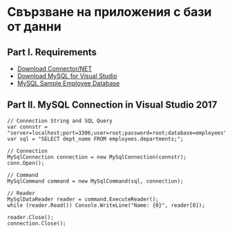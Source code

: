 # Свързване на приложения с бази от данни

## Part I. Requirements
- [Download Connector/NET](https://dev.mysql.com/downloads/connector/net/)
- [Download MySQL for Visual Studio](https://dev.mysql.com/downloads/windows/visualstudio/)
- [MySQL Sample Employee Database](https://github.com/datacharmer/test_db)

## Part II. MySQL Connection in Visual Studio 2017
```
// Connection String and SQL Query
var connstr = "server=localhost;port=3306;user=root;password=root;database=employees";
var sql = "SELECT dept_name FROM employees.departments;";

// Connection
MySqlConnection connection = new MySqlConnection(connstr);
conn.Open();

// Command
MySqlCommand command = new MySqlCommand(sql, connection);

// Reader
MySqlDataReader reader = command.ExecuteReader();
while (reader.Read()) Console.WriteLine("Name: {0}", reader[0]);

reader.Close();
connection.Close();
```
